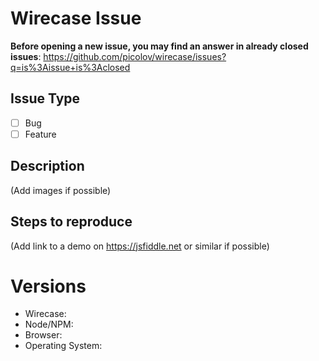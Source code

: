 # Wirecase Issue

**Before opening a new issue, you may find an answer in already closed issues**:
https://github.com/picolov/wirecase/issues?q=is%3Aissue+is%3Aclosed

## Issue Type

- [ ] Bug
- [ ] Feature

## Description

(Add images if possible)

## Steps to reproduce

(Add link to a demo on https://jsfiddle.net or similar if possible)

# Versions

- Wirecase:
- Node/NPM:
- Browser:
- Operating System:
